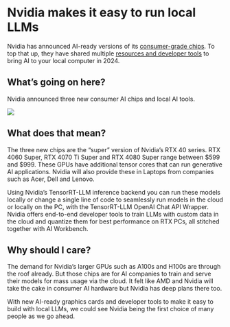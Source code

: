 # Nvidia makes it easy to run local LLMs

Nvidia has announced AI-ready versions of its [consumer-grade chips](https://www.cnbc.com/2024/01/08/nvidia-rtx-4060-super-rtx-4070-ti-super-rtx-4080-super-announced.html?utm_source=bensbites\&utm_medium=referral\&utm_campaign=nvidia-makes-it-easy-to-run-local-llms). To top that up, they have shared multiple [resources and developer tools](https://developer.nvidia.com/blog/supercharging-llm-applications-on-windows-pcs-with-nvidia-rtx-systems/?utm_source=bensbites\&utm_medium=referral\&utm_campaign=nvidia-makes-it-easy-to-run-local-llms) to bring AI to your local computer in 2024.

## What’s going on here?

Nvidia announced three new consumer AI chips and local AI tools.

![](https://media.beehiiv.com/cdn-cgi/image/fit=scale-down,format=auto,onerror=redirect,quality=80/uploads/asset/file/d38cf737-e9f2-4744-af6c-660f659b2a8a/image.png?t=1704891521)

## What does that mean?

The three new chips are the “super” version of Nvidia’s RTX 40 series. RTX 4060 Super, RTX 4070 Ti Super and RTX 4080 Super range between $599 and $999. These GPUs have additional tensor cores that can run generative AI applications. Nvidia will also provide these in Laptops from companies such as Acer, Dell and Lenovo.

Using Nvidia’s TensorRT-LLM inference backend you can run these models locally or change a single line of code to seamlessly run models in the cloud or locally on the PC, with the TensorRT-LLM OpenAI Chat API Wrapper. Nvidia offers end-to-end developer tools to train LLMs with custom data in the cloud and quantize them for best performance on RTX PCs, all stitched together with AI Workbench.

## Why should I care?

The demand for Nvidia’s larger GPUs such as A100s and H100s are through the roof already. But those chips are for AI companies to train and serve their models for mass usage via the cloud. It felt like AMD and Nvidia will take the cake in consumer AI hardware but Nvidia has deep plans there too.

With new AI-ready graphics cards and developer tools to make it easy to build with local LLMs, we could see Nvidia being the first choice of many people as we go ahead.
